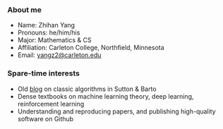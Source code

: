 ### About me

- Name: Zhihan Yang
- Pronouns: he/him/his
- Major: Mathematics & CS
- Affiliation: Carleton College, Northfield, Minnesota
- Email: yangz2@carleton.edu

### Spare-time interests

- Old [blog](https://zhihanyang2022.github.io/rl) on classic algorithms in Sutton & Barto
- Dense textbooks on machine learning theory, deep learning, reinforcement learning
- Understanding and reproducing papers, and publishing high-quality software on Github
